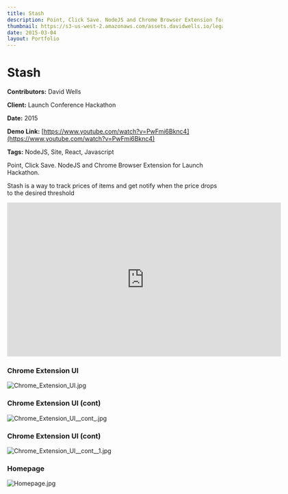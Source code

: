 ```yaml
---
title: Stash
description: Point, Click Save. NodeJS and Chrome Browser Extension for Launch Hackathon
thumbnail: https://s3-us-west-2.amazonaws.com/assets.davidwells.io/legacy/2015/03/1425431221_Chrome_Extension_UI.jpg
date: 2015-03-04
layout: Portfolio
---
```


# Stash

**Contributors:** David Wells

**Client:** Launch Conference Hackathon

**Date:** 2015

**Demo Link:** [https://www.youtube.com/watch?v=PwFmi6Bknc4](https://www.youtube.com/watch?v=PwFmi6Bknc4)

**Tags:** NodeJS, Site, React, Javascript

Point, Click Save. NodeJS and Chrome Browser Extension for Launch Hackathon.

Stash is a way to track prices of items and get notify when the price drops to the desired threshold

<iframe src="https://www.youtube.com/embed/PwFmi6Bknc4?ecver=2" width="640" height="360" frameborder="0" allowfullscreen></iframe>

### Chrome Extension UI
![](https://s3-us-west-2.amazonaws.com/assets.davidwells.io/work/stash-Chrome_Extension_UI.jpg "Chrome_Extension_UI.jpg")

### Chrome Extension UI (cont)

![](https://s3-us-west-2.amazonaws.com/assets.davidwells.io/work/stash-Chrome_Extension_UI__cont_.jpg "Chrome_Extension_UI__cont_.jpg")

### Chrome Extension UI (cont)

![](https://s3-us-west-2.amazonaws.com/assets.davidwells.io/work/stash-Chrome_Extension_UI__cont__1.jpg "Chrome_Extension_UI__cont__1.jpg")

### Homepage

![](https://s3-us-west-2.amazonaws.com/assets.davidwells.io/work/stash-Homepage.jpg "Homepage.jpg")
